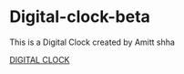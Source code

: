 # Digital-clock-beta
This is a Digital Clock created by Amitt shha



[DIGITAL CLOCK](https://tecnogaming1.github.io/Digital-clock-beta/)
